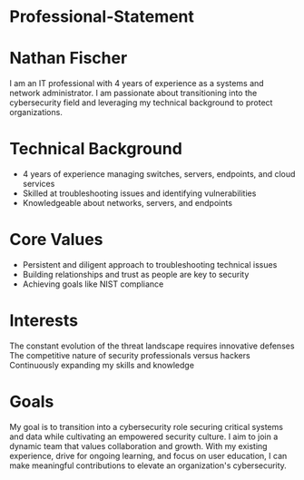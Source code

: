# Professional-Statement

# Nathan Fischer

I am an IT professional with 4 years of experience as a systems and network administrator. I am passionate about transitioning into the cybersecurity field and leveraging my technical background to protect organizations.

# Technical Background

- 4 years of experience managing switches, servers, endpoints, and cloud services
- Skilled at troubleshooting issues and identifying vulnerabilities
- Knowledgeable about networks, servers, and endpoints

# Core Values
 
- Persistent and diligent approach to troubleshooting technical issues
- Building relationships and trust as people are key to security
- Achieving goals like NIST compliance

# Interests

The constant evolution of the threat landscape requires innovative defenses
The competitive nature of security professionals versus hackers
Continuously expanding my skills and knowledge

# Goals

My goal is to transition into a cybersecurity role securing critical systems and data while cultivating an empowered security culture. I aim to join a dynamic team that values collaboration and growth. With my existing experience, drive for ongoing learning, and focus on user education, I can make meaningful contributions to elevate an organization's cybersecurity.
